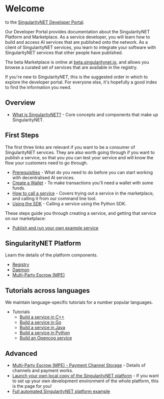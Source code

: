 # Welcome 
to the [SingularityNET Developer Portal](/).

Our Developer Portal provides documentation about the SingularityNET Platform and Marketplace. As a service developer, you will learn how to build and access AI services that are published onto the network. As a client of SingularityNET services, you learn to integrate your software with SingularityNET services that other people have published.

The beta Marketplace is online at [beta.singularitynet.io](http://beta.singularitynet.io), and allows you browse a curated set of services that are available in the registry.

If you're new to SingularityNET, this is the suggested order in which to explore the developer portal. For everyone else, it's hopefully a good index to find the information you need.

## Overview

- [What is SingularityNET?](/docs/products/DecentralizedAIPlatform/CoreConcepts/) - Core concepts and components that make up SingularityNET.

## First Steps

The first three links are relevant if you want to be a consumer of SingularityNET services. They are also worth going through if you want to publish a service, so that you you can test your service and will know the flow your customers need to go through.

- [Prerequisities](/docs/products/AIMarketplace/Forcomers/requirements/) - What do you need to do before you can start working with decentralised AI services.
- [Create a Wallet](/docs/products/AIMarketplace/Forcomers/wallet/) - To make transactions you'll need a wallet with some funds.
- [How to call a service](/docs/products/AIMarketplace/Forcomers/call-a-service/) - Covers trying out a service in the marketplace, and calling it from our command line tool.
- [Using the SDK](/docs/products/DecentralizedAIPlatform/SDK/python-sdk/) - Calling a service using the Python SDK.

These steps guide you through creating a service, and getting that service on our marketplace:

- [Publish and run your own example service](/docs/products/AIMarketplace/Forcomers/publish/)

## SingularityNET Platform

Learn the details of the platform components.

- [Registry](/docs/products/AIMarketplace/Forcomers/registry/)
- [Daemon](/docs/products/DecentralizedAIPlatform/Daemon/daemon-architecture/)
- [Multi-Party Escrow (MPE)](/docs/products/DecentralizedAIPlatform/CoreConcepts/SmartContracts/mpe/)

## Tutorials across languages

We maintain language-specific tutorials for a number popular languages.

- Tutorials
	- [Build a service in C++](/docs/products/AIMarketplace/Forcomers/Platform-workshops/cpp/)
	- [Build a service in Go](/docs/products/AIMarketplace/Forcomers/Platform-workshops/go/)
	- [Build a service in Java](/docs/products/AIMarketplace/Forcomers/Platform-workshops/java/)
	- [Build a service in Python](/docs/products/AIMarketplace/Forcomers/Platform-workshops/python/)
	- [Build an Opencog service](/docs/products/AIMarketplace/Forcomers/opencog/)

## Advanced

- [Multi-Party Escrow (MPE) - Payment Channel Storage](/docs/products/DecentralizedAIPlatform/Daemon/daemon-channel-storage/) - Details of channels and payment works.
- [Launch your own local copy of the SingularityNET platform](/docs/products/AIMarketplace/Forcomers/local-singularitynet/) - If you want to set up your own development environment of the whole platform, this is the page for you!
- [Full automated SingularityNET platform example](/docs/products/AIMarketplace/Forcomers/mpe-example/)